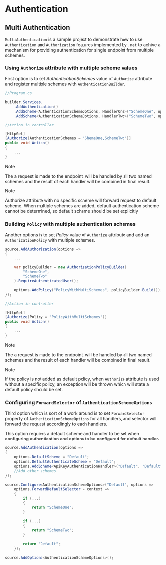 # Authentication

## Multi Authentication

`MultiAuthentication` is a sample project to demonstrate how to use 
`Authentication` and `Authorization` features implemented by `.net` to achive
a mechanism for providing authentication for single endpoint from  multiple 
schemes.

### Using `Authorize` attribute with multiple scheme values

First option is to set _AuthenticationSchemes_ value of `Authorize` attribute
and register multiple schemes with `AuthenticationBuilder`.

```csharp
//Program.cs

builder.Services.
    .AddAuthentication()
    .AddScheme<AuthenticationSchemeOptions, HandlerOne>("SchemeOne", options => { })
    .AddScheme<AuthenticationSchemeOptions, HandlerTwo>("SchemeTwo", options => { });
```

```csharp
//Action in controller

[HttpGet]
[Authorize(AuthenticationSchemes = "ShemeOne,SchemeTwo")]
public void Action()
{
    ...
}
```

> [!NOTE]
>
> The a request is made to the endpoint, will be handled by all two named schemes 
> and the result of each handler will be combined in final result.

> [!NOTE]
>
> Authorize attribute with no specific scheme will forward request to default
> scheme. When multiple schemes are added, default authentication scheme cannot 
> be determined, so default scheme should be set explicitly

### Building `Policy` with multiple authentication schemes

Another options is to set _Policy_ value of `Authorize` attribute and add an 
`AuthorizationPolicy` with multiple schemes.

```csharp
source.AddAuthorization(options =>
{
    ...

    var policyBuilder = new AuthorizationPolicyBuilder(
        "SchemeOne",
        "SchemeTwo"
    ).RequireAuthenticatedUser();

    options.AddPolicy("PolicyWithMultiSchemes", policyBuilder.Build());
});
```

```csharp
//Action in controller

[HttpGet]
[Authorize(Policy = "PolicyWithMultiSchemes")]
public void Action()
{
    ...
}
```

> [!NOTE]
>
> The a request is made to the endpoint, will be handled by all two named schemes 
> and the result of each handler will be combined in final result.

> [!NOTE]
>
> If the policy is not added as default policy, when `Authorize` attribute
> is used without a specific policy, an exception will be thrown which will
> state a default policy should be set.

### Configuring `ForwardSelector` of `AuthenticationSchemeOptions`

Third option which is sort of a work around is to set `ForwardSelector` 
property of `AuthenticationSchemeOptions` for all handlers, and selector will 
forward the request accordingly to each handlers.

This option requiers a default scheme and handler to be set when configuring 
authentication and options to be configured for default handler.

```csharp
source.AddAuthentication(options =>
{
    options.DefaultScheme = "Default";
    options.DefaultAuthenticateScheme = "Default";
    options.AddScheme<ApiKeyAuthenticationHandler>("Default", "Default");
    //Add other schemes
});

source.Configure<AuthenticationSchemeOptions>("Default", options =>
    options.ForwardDefaultSelector = context =>
    {
        if (...)
        {
            return "SchemeOne";
        }

        if (...)
        {
            return "SchemeTwo";
        }

        return "Default";
    });

source.AddOptions<AuthenticationSchemeOptions>();
```